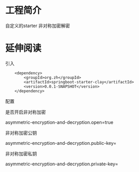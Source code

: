 # 工程简介
自定义的starter 非对称加密解密


# 延伸阅读

引入


        <dependency>
            <groupId>org.zh</groupId>
            <artifactId>springboot-starter-clay</artifactId>
            <version>0.0.1-SNAPSHOT</version>
        </dependency>
        
        
配置        

是否开启非对称加密

asymmetric-encryption-and-decryption.open=true

非对称加密公钥

asymmetric-encryption-and-decryption.public-key=

非对称加密私钥

asymmetric-encryption-and-decryption.private-key=


